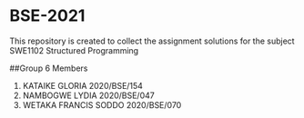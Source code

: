 # BSE-2021
This repository is created to collect the assignment solutions for the subject SWE1102 Structured Programming

##Group 6 Members

1. KATAIKE GLORIA 2020/BSE/154
2. NAMBOGWE LYDIA 2020/BSE/047
3. WETAKA FRANCIS SODDO 2020/BSE/070

